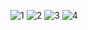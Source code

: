      
![1](https://user-images.githubusercontent.com/19771164/148508934-81b61491-210c-4c7b-9398-e1ce54868ea2.png)
![2](https://user-images.githubusercontent.com/19771164/148509186-b5af26e8-a6c2-4cdd-9219-f227ef7832ae.png)
![3](https://user-images.githubusercontent.com/19771164/148509434-3899af4e-44bf-491b-85e6-b23d8e0f3672.png)
![4](https://user-images.githubusercontent.com/19771164/148509444-5ed3ada2-dd13-4c66-a948-231980b2a8dc.png)

